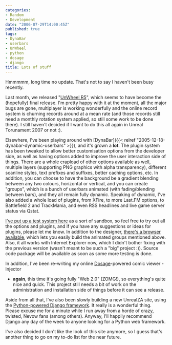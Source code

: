 ```yaml
---
categories:
- Random
- Development
date: "2006-07-29T14:00:45Z"
published: true
tags:
- DynaBar
- userbars
- UnWheel
- python
- dosage
- django
title: Lots of stuff
---
```


Hmmmmm, long time no update. That's not to say I haven't been busy
recently.

Last month, we released "[UnWheel
R5](http://unwheel.beyondunreal.com/)", which seems to have become the
(hopefully) final release. I'm pretty happy with it at the moment, all
the major bugs are gone, multiplayer is working wonderfully and the
online record system is churning records around at a mean rate (and
those records still need a monthly rotation system applied, so still
some work to be done there). I still haven't decided if I want to do
this all again in Unreal Torunament 2007 or not :).

Elsewhere, I've been playing around with
[DynaBar]({{< relref "2005-12-18-dynabar-dynamic-userbars" >}}),
and it's grown a **lot**. The plugin system has been tweaked to allow
better customisation options from the developer side, as well as having
options added to improve the user interaction side of things. There are
a whole crapload of other options available as well, multiple layers
(supporting PNG graphics with alpha transparency), different scanline
styles, text prefixes and suffixes, better caching options, etc. In
addition, you can choose to have the background be a gradient blending
between any two colours, horizontal or vertical, and you can create
"groups", which is a bunch of userbars animated (with fading/blending
between bars), and they all remain fully dynamic. Speaking of dynamic,
I've also added a whole load of plugins, from XFire, to more Last.FM
options, to Battlefield 2 and TrackMania, and even RSS headlines and
live game server status via Qstat.

[I've put up a test system
here](http://dynabar.shrimpworks.za.net/designer/) as a sort of sandbox,
so feel free to try out all the options and plugins, and if you have any
suggestions or ideas for plugins, please let me know. In addition to the
designer, [there's a browser
available](http://dynabar.shrimpworks.za.net/designer/browse.php), which
lets you easily build the animated groups mentioned above. Also, it all
works with Internet Explorer now, which I didn't bother fixing with the
previous version (wasn't meant to be such a "big" project :)). Source
code package will be available as soon as some more testing is done.

In addition, I've been re-writing my online
[Dosage](http://slipgate.za.net/dosage/)-powered comic viewer - Injector
- **again**, this time it's going fully "Web 2.0" (ZOMG!), so
everything's quite nice and quick. This project still needs a bit of
work on the administration and installation side of things before it can
see a release.

Aside from all that, I've also been slowly building a new UnrealZA site,
using the [Python-powered Django
framework](http://www.djangoproject.com/). It really is a wonderful
thing. Please excuse me for a minute while I run away from a horde of
crazy, twisted, Nevow fans (among others). Anyway, I'll happily
recommend Django any day of the week to anyone looking for a Python web
framework.

I've also decided I don't like the look of this site anymore, so I guess
that's another thing to go on my to-do list for the near future.
